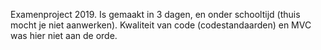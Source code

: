 Examenproject 2019. Is gemaakt in 3 dagen, en onder schooltijd (thuis mocht je niet aanwerken). Kwaliteit van code (codestandaarden) en MVC was hier niet aan de orde.
